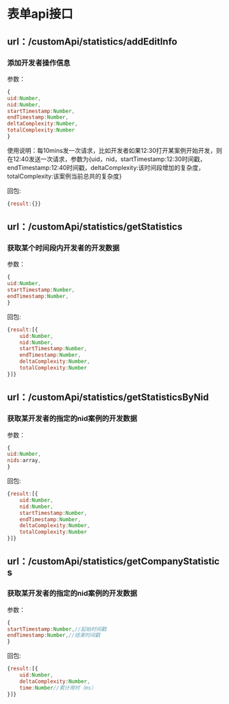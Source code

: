 # 表单api接口
## url：/customApi/statistics/addEditInfo
### 添加开发者操作信息
参数：
```javascript
{
uid:Number,
nid:Number,
startTimestamp:Number,
endTimestamp:Number,
deltaComplexity:Number,
totalComplexity:Number
}
```
使用说明：每10mins发一次请求，比如开发者如果12:30打开某案例开始开发，则在12:40发送一次请求，参数为{uid，nid，startTimestamp:12:30时间戳，endTimestamp:12:40时间戳，deltaComplexity:该时间段增加的复杂度，totalComplexity:该案例当前总共的复杂度}

回包:
```javascript
{result:{}}
```

## url：/customApi/statistics/getStatistics
### 获取某个时间段内开发者的开发数据
参数：
```javascript
{
uid:Number,
startTimestamp:Number,
endTimestamp:Number,
}
```
回包:
```javascript
{result:[{
	uid:Number,
	nid:Number,
	startTimestamp:Number,
	endTimestamp:Number,
	deltaComplexity:Number,
	totalComplexity:Number
}]}
```

## url：/customApi/statistics/getStatisticsByNid
### 获取某开发者的指定的nid案例的开发数据
参数：
```javascript
{
uid:Number,
nids:array,
}
```
回包:
```javascript
{result:[{
	uid:Number,
	nid:Number,
	startTimestamp:Number,
	endTimestamp:Number,
	deltaComplexity:Number,
	totalComplexity:Number
}]}
```
## url：/customApi/statistics/getCompanyStatistics
### 获取某开发者的指定的nid案例的开发数据
参数：
```javascript
{
startTimestamp:Number,//起始时间戳
endTimestamp:Number,//结束时间戳
}
```
回包:
```javascript
{result:[{
	uid:Number,
	deltaComplexity:Number,
	time:Number//累计用时（ms）
}]}
```